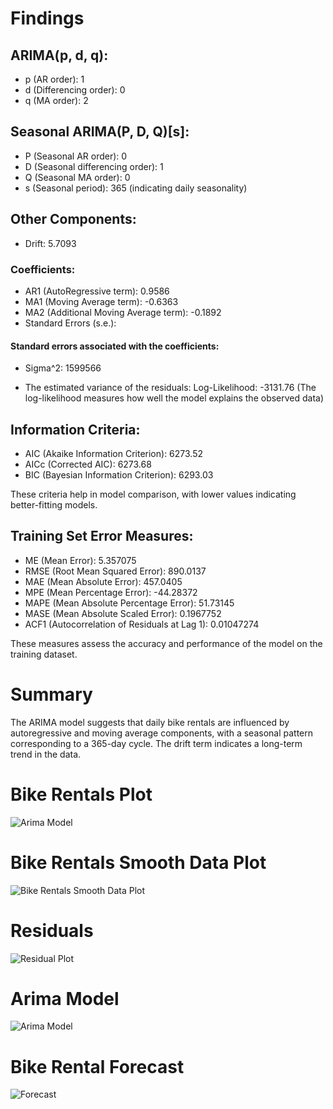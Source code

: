 # Findings

## ARIMA(p, d, q):

- p (AR order): 1
- d (Differencing order): 0
- q (MA order): 2

## Seasonal ARIMA(P, D, Q)[s]:

- P (Seasonal AR order): 0
- D (Seasonal differencing order): 1
- Q (Seasonal MA order): 0
- s (Seasonal period): 365 (indicating daily seasonality)

## Other Components:

- Drift: 5.7093

### Coefficients:
- AR1 (AutoRegressive term): 0.9586
- MA1 (Moving Average term): -0.6363
- MA2 (Additional Moving Average term): -0.1892
- Standard Errors (s.e.):

#### Standard errors associated with the coefficients:
- Sigma^2: 1599566

- The estimated variance of the residuals: Log-Likelihood: -3131.76 (The log-likelihood measures how well the model explains the observed data)

## Information Criteria:

- AIC (Akaike Information Criterion): 6273.52
- AICc (Corrected AIC): 6273.68
- BIC (Bayesian Information Criterion): 6293.03

These criteria help in model comparison, with lower values indicating better-fitting models.

## Training Set Error Measures:

- ME (Mean Error): 5.357075
- RMSE (Root Mean Squared Error): 890.0137
- MAE (Mean Absolute Error): 457.0405
- MPE (Mean Percentage Error): -44.28372
- MAPE (Mean Absolute Percentage Error): 51.73145
- MASE (Mean Absolute Scaled Error): 0.1967752
- ACF1 (Autocorrelation of Residuals at Lag 1): 0.01047274

These measures assess the accuracy and performance of the model on the training dataset.

# Summary

The ARIMA model suggests that daily bike rentals are influenced by autoregressive and moving average components, with a seasonal pattern corresponding to a 365-day cycle. The drift term indicates a long-term trend in the data.

# Bike Rentals Plot
![Arima Model](https://github.com/syedkhizarrayaz/R-Projects/assets/61557423/5731a05c-9625-4e1f-bc62-eab4e0a97242)

# Bike Rentals Smooth Data Plot
![Bike Rentals Smooth Data Plot](https://github.com/syedkhizarrayaz/R-Projects/assets/61557423/1d02c656-0a10-410e-bb7c-ec00aa4961ef)

# Residuals
![Residual Plot](https://github.com/syedkhizarrayaz/R-Projects/assets/61557423/9a2f8150-b55d-4425-bc3e-23f6e031418b)

# Arima Model
![Arima Model](https://github.com/syedkhizarrayaz/R-Projects/assets/61557423/abc11657-6001-4644-b561-f7d3807f732b)

# Bike Rental Forecast
![Forecast](https://github.com/syedkhizarrayaz/R-Projects/assets/61557423/d4c5b025-49e4-4f1c-bbee-f9b9228ddcb4)

